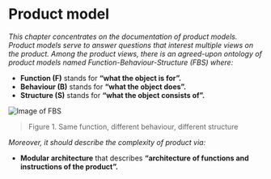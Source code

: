 # Product model

*This chapter concentrates on the documentation of product models. Product models serve to answer questions that interest multiple views on the product. Among the product views, there is an agreed-upon ontology of product models named Function-Behaviour-Structure (FBS) where:*

- **Function (F)** stands for **“what the object is for”.**
- **Behaviour (B)** stands for **“what the object does”.**
- **Structure (S)** stands for **“what the object consists of”.**

![Image of FBS](https://github.com/OPEN-NEXT/wp2.3_template/blob/main/Sources/Images/FBS.jpg)

> Figure 1. Same function, different behaviour, different structure 


*Moreover, it should describe the complexity of product via:* 
- **Modular architecture** that describes **“architecture of functions and instructions of the product”.** 
